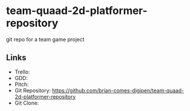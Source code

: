 # team-quaad-2d-platformer-repository
 git repo for a team game project

## Links
* Trello:
* GDD:
* Pitch: 
* Git Repository: https://github.com/brian-comes-digipen/team-quaad-2d-platformer-repository
* Git Clone: 
